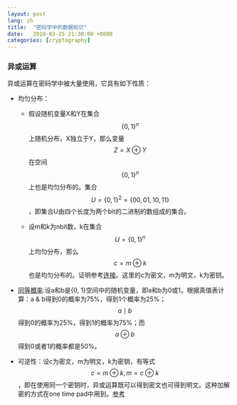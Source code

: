```yaml
---
layout: post
lang: zh
title:  "密码学中的数据知识"
date:   2019-03-25 21:30:00 +0800
categories: [cryptography]
---
```


### 异或运算

异或运算在密码学中被大量使用，它具有如下性质：

* 均匀分布：

    * 假设随机变量X和Y在集合$$\{0, 1\}^n$$上随机分布，X独立于Y，那么变量$$Z = X \oplus Y$$在空间$$\{0, 1\}^n$$上也是均匀分布的。集合$$U = \{0, 1\}^2 = \{00, 01, 10, 11\}$$，即集合U由四个长度为两个bit的二进制的数组成的集合。

    * 设m和k为nbit数，k在集合$$U = \{0, 1\}^n$$上均匀分布，那么$$c = m \oplus k$$也是均匀分布的。证明参考[连接][xor_dis_proof]。这里的c为密文，m为明文，k为密钥。

* [同等概率][xor_prob]:设a和b是{0, 1}空间中的随机变量，即a和b为0或1。根据真值表计算：a & b得到0的概率为75%，得到1个概率为25%；$$a \mid b$$得到0的概率为25%，得到1的概率为75%；而$$a \oplus b$$得到0或者1的概率都是50%。

* 可逆性：设c为密文，m为明文，k为密钥，有等式$$c = m \oplus k, m = c \oplus k$$，即在使用同一个密钥时，异或运算既可以得到密文也可得到明文。这种加解密的方式在one time pad中用到。[参考][xor_reverse]

[xor_prob]: https://stackoverflow.com/questions/5889238/why-is-xor-the-default-way-to-combine-hashes
[xor_dis_proof]: https://math.stackexchange.com/questions/441329/how-to-prove-uniform-distribution-of-m-oplus-k-if-k-is-uniformly-distributed
[xor_reverse]: https://stackoverflow.com/questions/1379952/why-is-xor-used-in-cryptography
